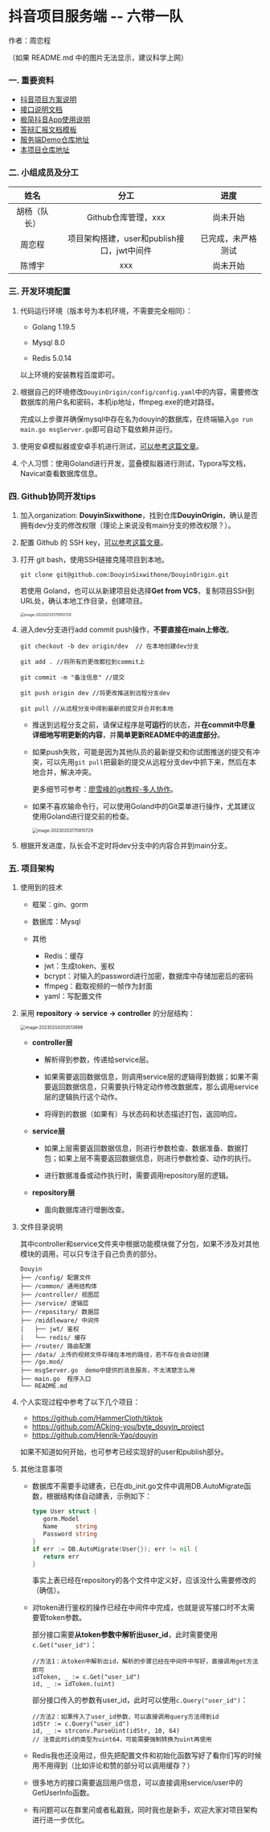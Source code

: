 # 抖音项目服务端 -- 六带一队

作者：周恋程

（如果 README.md 中的图片无法显示，建议科学上网）

### 一. 重要资料

- [抖音项目方案说明](https://bytedance.feishu.cn/docs/doccnKrCsU5Iac6eftnFBdsXTof)
- [接口说明文档](https://www.apifox.cn/apidoc/shared-09d88f32-0b6c-4157-9d07-a36d32d7a75c/api-50707523)
- [极简抖音App使用说明](https://bytedance.feishu.cn/docs/doccnM9KkBAdyDhg8qaeGlIz7S7)
- [答辩汇报文档模板](https://bytedance.feishu.cn/docx/ML16dUoW9o4hqkxfeWEcgr1onEb)
- [服务端Demo仓库地址](https://github.com/RaymondCode/simple-demo)
- [本项目仓库地址](https://github.com/DouyinSixwithone/DouyinOrigin)

### 二. 小组成员及分工

|     姓名     |              分工              |        进度        |
| :----------: |:----------------------------:| :----------------: |
| 胡杨（队长） |        Github仓库管理，xxx        |      尚未开始      |
|    周恋程    | 项目架构搭建，user和publish接口，jwt中间件 | 已完成，未严格测试 |
|    陈博宇    |             xxx              |      尚未开始      |

### 三. 开发环境配置

1. 代码运行环境（版本号为本机环境，不需要完全相同）：

   - Golang 1.19.5

   - Mysql 8.0

   - Redis 5.0.14

   以上环境的安装教程百度即可。

2. 根据自己的环境修改`DouyinOrigin/config/config.yaml`中的内容，需要修改数据库的用户名和密码，本机ip地址，ffmpeg.exe的绝对路径。

   完成以上步骤并确保mysql中存在名为douyin的数据库，在终端输入`go run main.go msgServer.go`即可自动下载依赖并运行。

3. 使用安卓模拟器或安卓手机进行测试，[可以参考这篇文章](https://juejin.cn/post/7192600701745233979)。

4. 个人习惯：使用Goland进行开发，蓝叠模拟器进行测试，Typora写文档，Navicat查看数据库信息。

### 四. Github协同开发tips

1. 加入organization: **DouyinSixwithone**，找到仓库**DouyinOrigin**，确认是否拥有dev分支的修改权限（理论上来说没有main分支的修改权限？）。

2. 配置 Github 的 SSH key，[可以参考这篇文章](https://blog.csdn.net/zhouzhiwengang/article/details/122247683)。

3. 打开 git bash，使用SSH链接克隆项目到本地。

   ```shell
   git clone git@github.com:DouyinSixwithone/DouyinOrigin.git
   ```

   若使用 Goland，也可以从新建项目处选择**Get from VCS**，复制项目SSH到URL处，确认本地工作目录，创建项目。

   <img src="https://raw.githubusercontent.com/Leng-Chu/picture/main/2023/02/upgit_20230203_1675430178.png" alt="image-20230203170910729" style="zoom:50%;" />

4. 进入dev分支进行add commit push操作，**不要直接在main上修改**。

    ```shell
   git checkout -b dev origin/dev  // 在本地创建dev分支
   
   git add . //将所有的更改都拉到commit上
   
   git commit -m "备注信息" //提交
   
   git push origin dev //将更改推送到远程分支dev
   
   git pull //从远程分支中得到最新的提交并合并到本地
   ```

   * 推送到远程分支之前，请保证程序是**可运行**的状态，并**在commit中尽量详细地写明更新的内容**，并**简单更新README中的进度部分**。

   * 如果push失败，可能是因为其他队员的最新提交和你试图推送的提交有冲突，可以先用`git pull`把最新的提交从远程分支dev中抓下来，然后在本地合并，解决冲突。

     更多细节可参考：[廖雪峰的git教程-多人协作](https://www.liaoxuefeng.com/wiki/896043488029600/900375748016320)。
   
   * 如果不喜欢输命令行，可以使用Goland中的Git菜单进行操作，尤其建议使用Goland进行提交前的检查。
   
     <img src="https://raw.githubusercontent.com/Leng-Chu/picture/main/2023/02/upgit_20230204_1675506189.png" alt="image-20230203170910729" style="zoom:60%;" />

5. 根据开发进度，队长会不定时将dev分支中的内容合并到main分支。

### 五. 项目架构

1. 使用到的技术

   * 框架：gin、gorm

   * 数据库：Mysql

   * 其他
     * Redis：缓存
     * jwt：生成token、鉴权
     * bcrypt：对输入的password进行加密，数据库中存储加密后的密码
     * ffmpeg：截取视频的一帧作为封面
     * yaml：写配置文件

2. 采用 **repository → service → controller** 的分层结构：

   <img src="https://raw.githubusercontent.com/Leng-Chu/picture/main/2023/02/upgit_20230204_1675513814.png" alt="image-20230204203013698" style="zoom: 60%;" />

   * **controller层**
     * 解析得到参数，传递给service层。
     
     * 如果需要返回数据信息，则调用service层的逻辑得到数据；如果不需要返回数据信息，只需要执行特定动作修改数据库，那么调用service层的逻辑执行这个动作。
     
     * 将得到的数据（如果有）与状态码和状态描述打包，返回响应。
   * **service层**

     * 如果上层需要返回数据信息，则进行参数检查、数据准备、数据打包；如果上层不需要返回数据信息，则进行参数检查、动作的执行。

     * 进行数据准备或动作执行时，需要调用repository层的逻辑。
   * **repository层**

     * 面向数据库进行增删改查。

3. 文件目录说明

   其中controller和service文件夹中根据功能模块做了分包，如果不涉及对其他模块的调用，可以只专注于自己负责的部分。

   ```
   Douyin 
   ├── /config/ 配置文件
   ├── /common/ 通用结构体
   ├── /controller/ 视图层
   ├── /service/ 逻辑层
   ├── /repository/ 数据层
   ├── /middleware/ 中间件
   │   ├── jwt/ 鉴权
   │   └── redis/ 缓存
   ├── /router/ 路由配置
   ├── /data/ 上传的视频文件存储在本地的路径，若不存在会自动创建
   ├── /go.mod/
   ├── msgServer.go  demo中提供的消息服务，不太清楚怎么用
   ├── main.go  程序入口
   └── README.md
   ```

4. 个人实现过程中参考了以下几个项目：

   * https://github.com/HammerCloth/tiktok
   * https://github.com/ACking-you/byte_douyin_project
   * https://github.com/Henrik-Yao/douyin

   如果不知道如何开始，也可参考已经实现好的user和publish部分。

5. 其他注意事项

   * 数据库不需要手动建表，已在db_init.go文件中调用DB.AutoMigrate函数，根据结构体自动建表，示例如下：

     ```go
     type User struct {
     	gorm.Model
     	Name     string
     	Password string
     }
     if err := DB.AutoMigrate(User{}); err != nil {
     	return err
     }
     ```

     事实上表已经在repository的各个文件中定义好，应该没什么需要修改的（确信）。

   * 对token进行鉴权的操作已经在中间件中完成，也就是说写接口时不太需要管token参数。

     部分接口需要**从token参数中解析出user_id**，此时需要使用`c.Get("user_id")`：
   
     ```
     //方法1：从token中解析出id，解析的步骤已经在中间件中写好，直接调用get方法即可
     idToken, _ := c.Get("user_id")
     id, _ := idToken.(uint)
     ```
   
     部分接口传入的参数有user_id，此时可以使用`c.Query("user_id")`：
   
     ```
     //方法2：如果传入了user_id参数，可以直接调用query方法得到id
     idStr := c.Query("user_id")
     id, _ := strconv.ParseUint(idStr, 10, 64)
     // 注意此时id的类型为uint64，可能需要强制转换为uint再使用
     ```
   
   * Redis我也还没用过，但先把配置文件和初始化函数写好了看你们写的时候用不用得到（比如评论和赞的部分可以调用缓存？）
   
   * 很多地方的接口需要返回用户信息，可以直接调用service/user中的GetUserInfo函数。
   
   * 有问题可以在群里问或者私戳我，同时我也是新手，欢迎大家对项目架构进行进一步优化。

